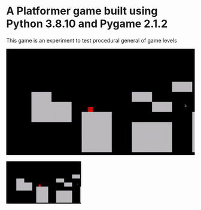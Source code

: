 # A Platformer game built using Python 3.8.10 and Pygame 2.1.2

This game is an experiment to test procedural general of game levels

![img-early-game](https://github.com/nsk126/JumpeeForce/blob/main/MISC/PYG%20GIF.gif)

<img src="https://github.com/nsk126/JumpeeForce/blob/main/MISC/PYG%20GIF.gif" alt="img-early-game" width="200"/>